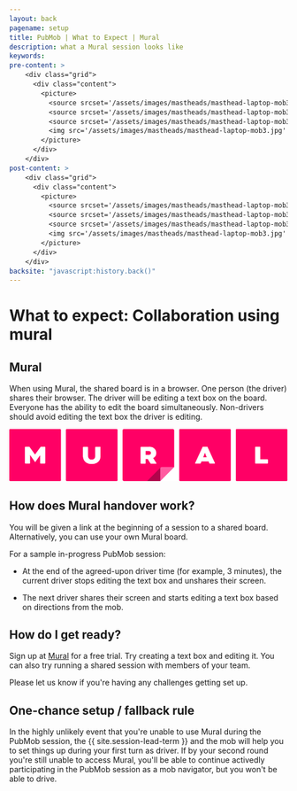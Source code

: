 ```yaml
---
layout: back
pagename: setup
title: PubMob | What to Expect | Mural
description: what a Mural session looks like
keywords:
pre-content: >
    <div class="grid">
      <div class="content">
        <picture>
          <source srcset='/assets/images/mastheads/masthead-laptop-mob3.jpg' media='(max-width: 1080px)'>
          <source srcset='/assets/images/mastheads/masthead-laptop-mob3.jpg' media='(min-width: 960px)'>
          <source srcset='/assets/images/mastheads/masthead-laptop-mob3.jpg' media='(min-width: 830px'>
          <img src='/assets/images/mastheads/masthead-laptop-mob3.jpg' alt='PubMob what to expect'>
        </picture>
      </div>
    </div>
post-content: >
    <div class="grid">
      <div class="content">
        <picture>
          <source srcset='/assets/images/mastheads/masthead-laptop-mob3.jpg' media='(max-width: 1080px)'>
          <source srcset='/assets/images/mastheads/masthead-laptop-mob3.jpg' media='(min-width: 960px)'>
          <source srcset='/assets/images/mastheads/masthead-laptop-mob3.jpg' media='(min-width: 830px'>
          <img src='/assets/images/mastheads/masthead-laptop-mob3.jpg' alt='PubMob what to expect'>
        </picture>
      </div>
    </div>
backsite: "javascript:history.back()"
---
```

<h1>What to expect: Collaboration using mural</h1>

<div>
  <h2>Mural</h2>
  <p>When using Mural, the shared board is in a browser.  One person (the driver) shares their browser.  The driver will be editing a text box on the board.  Everyone has the ability to edit the board simultaneously.  Non-drivers should avoid editing the text box the driver is editing.</p><p><a href="https://www.mural.com/"><img src="/assets/images/setup/mural.png" class="setupImg"/></a></p>
   <h2>How does Mural handover work?</h2>
   <p>You will be given a link at the beginning of a session to a shared board. Alternatively, you can use your own Mural board.</p>
  <p>For a sample in-progress PubMob session:</p>
  <ul class="list">
    <li><p>At the end of the agreed-upon driver time (for example, 3 minutes), the current driver stops editing the text box and unshares their screen.</p></li>
    <li><p>The next driver shares their screen and starts editing a text box based on directions from the mob.</p></li>
  </ul>
  </div>

<div>
  <h2>How do I get ready?</h2>
  <p>Sign up at <a href="https://www.mural.com/" target="_blank">Mural</a> for a free trial. Try creating a text box and editing it. You can also try running a shared session with members of your team.</p>
  <p>Please let us know if you're having any challenges getting set up.</p>
 
  <h2><a id="fallback-rule"></a>One-chance setup / fallback rule</h2>
  <p>In the highly unlikely event that you're unable to use Mural during the PubMob session, the {{ site.session-lead-term }} and the mob will help you to set things up during your first turn as driver. If by your second round you're still unable to access Mural, you'll be able to continue activedly participating in the PubMob session as a mob navigator, but you won't be able to drive.</p>
</div>

